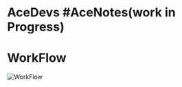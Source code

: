 # AceDevs    #AceNotes(work in Progress)


# WorkFlow 

![WorkFlow](https://github.com/user-attachments/assets/76f2cf34-745b-4aba-8b0d-ea3c8454279e)
